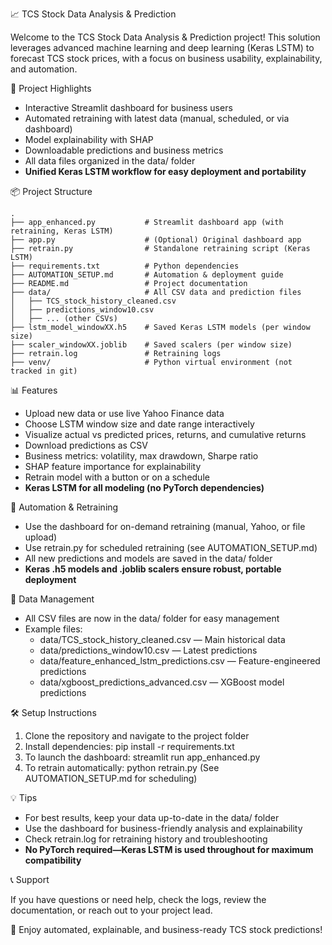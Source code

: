 📈 TCS Stock Data Analysis & Prediction

Welcome to the TCS Stock Data Analysis & Prediction project! This solution leverages advanced machine learning and deep learning (Keras LSTM) to forecast TCS stock prices, with a focus on business usability, explainability, and automation.


🚀 Project Highlights

- Interactive Streamlit dashboard for business users
- Automated retraining with latest data (manual, scheduled, or via dashboard)
- Model explainability with SHAP
- Downloadable predictions and business metrics
- All data files organized in the data/ folder
- **Unified Keras LSTM workflow for easy deployment and portability**


📦 Project Structure

```
.
├── app_enhanced.py           # Streamlit dashboard app (with retraining, Keras LSTM)
├── app.py                    # (Optional) Original dashboard app
├── retrain.py                # Standalone retraining script (Keras LSTM)
├── requirements.txt          # Python dependencies
├── AUTOMATION_SETUP.md       # Automation & deployment guide
├── README.md                 # Project documentation
├── data/                     # All CSV data and prediction files
│   ├── TCS_stock_history_cleaned.csv
│   ├── predictions_window10.csv
│   ├── ... (other CSVs)
├── lstm_model_windowXX.h5    # Saved Keras LSTM models (per window size)
├── scaler_windowXX.joblib    # Saved scalers (per window size)
├── retrain.log               # Retraining logs
├── venv/                     # Python virtual environment (not tracked in git)
```


📊 Features

- Upload new data or use live Yahoo Finance data
- Choose LSTM window size and date range interactively
- Visualize actual vs predicted prices, returns, and cumulative returns
- Download predictions as CSV
- Business metrics: volatility, max drawdown, Sharpe ratio
- SHAP feature importance for explainability
- Retrain model with a button or on a schedule
- **Keras LSTM for all modeling (no PyTorch dependencies)**


🔄 Automation & Retraining

- Use the dashboard for on-demand retraining (manual, Yahoo, or file upload)
- Use retrain.py for scheduled retraining (see AUTOMATION_SETUP.md)
- All new predictions and models are saved in the data/ folder
- **Keras .h5 models and .joblib scalers ensure robust, portable deployment**


📁 Data Management

- All CSV files are now in the data/ folder for easy management
- Example files:
  - data/TCS_stock_history_cleaned.csv — Main historical data
  - data/predictions_window10.csv — Latest predictions
  - data/feature_enhanced_lstm_predictions.csv — Feature-engineered predictions
  - data/xgboost_predictions_advanced.csv — XGBoost model predictions


🛠️ Setup Instructions

1. Clone the repository and navigate to the project folder
2. Install dependencies:
   pip install -r requirements.txt
3. To launch the dashboard:
   streamlit run app_enhanced.py
4. To retrain automatically:
   python retrain.py
   (See AUTOMATION_SETUP.md for scheduling)


💡 Tips

- For best results, keep your data up-to-date in the data/ folder
- Use the dashboard for business-friendly analysis and explainability
- Check retrain.log for retraining history and troubleshooting
- **No PyTorch required—Keras LSTM is used throughout for maximum compatibility**


📞 Support

If you have questions or need help, check the logs, review the documentation, or reach out to your project lead.


🎉 Enjoy automated, explainable, and business-ready TCS stock predictions! 